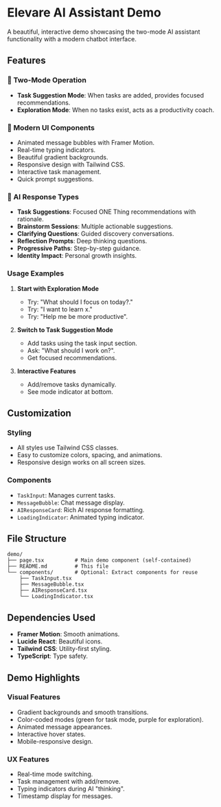 # Elevare AI Assistant Demo

A beautiful, interactive demo showcasing the two-mode AI assistant functionality with a modern chatbot interface.

## Features

### 🎯 Two-Mode Operation
- **Task Suggestion Mode**: When tasks are added, provides focused recommendations.
- **Exploration Mode**: When no tasks exist, acts as a productivity coach.

### 🎨 Modern UI Components
- Animated message bubbles with Framer Motion.
- Real-time typing indicators.
- Beautiful gradient backgrounds.
- Responsive design with Tailwind CSS.
- Interactive task management.
- Quick prompt suggestions.

### 🧠 AI Response Types
- **Task Suggestions**: Focused ONE Thing recommendations with rationale.
- **Brainstorm Sessions**: Multiple actionable suggestions.
- **Clarifying Questions**: Guided discovery conversations.
- **Reflection Prompts**: Deep thinking questions.
- **Progressive Paths**: Step-by-step guidance.
- **Identity Impact**: Personal growth insights.


### Usage Examples

1. **Start with Exploration Mode**
   - Try: "What should I focus on today?."
   - Try: "I want to learn x."
   - Try: "Help me be more productive".

2. **Switch to Task Suggestion Mode**
   - Add tasks using the task input section.
   - Ask: "What should I work on?".
   - Get focused recommendations.

3. **Interactive Features**
   - Add/remove tasks dynamically.
   - See mode indicator at bottom.


## Customization

### Styling
- All styles use Tailwind CSS classes.
- Easy to customize colors, spacing, and animations.
- Responsive design works on all screen sizes.

### Components
- `TaskInput`: Manages current tasks.
- `MessageBubble`: Chat message display.
- `AIResponseCard`: Rich AI response formatting.
- `LoadingIndicator`: Animated typing indicator.


## File Structure
```
demo/
├── page.tsx          # Main demo component (self-contained)
├── README.md         # This file
└── components/       # Optional: Extract components for reuse
    ├── TaskInput.tsx
    ├── MessageBubble.tsx
    ├── AIResponseCard.tsx
    └── LoadingIndicator.tsx
```

## Dependencies Used
- **Framer Motion**: Smooth animations.
- **Lucide React**: Beautiful icons.
- **Tailwind CSS**: Utility-first styling.
- **TypeScript**: Type safety.

## Demo Highlights

### Visual Features
- Gradient backgrounds and smooth transitions.
- Color-coded modes (green for task mode, purple for exploration).
- Animated message appearances.
- Interactive hover states.
- Mobile-responsive design.

### UX Features
- Real-time mode switching.
- Task management with add/remove.
- Typing indicators during AI "thinking".
- Timestamp display for messages.
